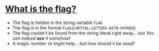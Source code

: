 # [What is the flag?](https://www.codewars.com/kata/what-is-the-flag "https://www.codewars.com/kata/61efc02e4fd88600343b5c58")

- The flag is hidden in the string variable `FLAG`
- The flag is in the format `FLAG{CAPITAL-LETTERS-WITH-HYPHEN}`
- The flag couldn't be found from the string literal right away... but *You can indeed **see** it
  somehow!*
- A magic number `16` might help... but how should it be used?